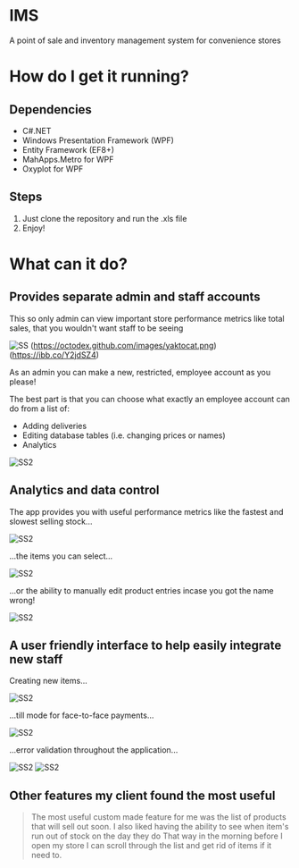 # IMS

A point of sale and inventory management system for convenience stores

# How do I get it running?
## Dependencies
* C#.NET
* Windows Presentation Framework (WPF)
* Entity Framework (EF8+)
* MahApps.Metro for WPF
* Oxyplot for WPF

## Steps
1. Just clone the repository and run the .xls file
2. Enjoy!

# What can it do?
## Provides separate admin and staff accounts
This so only admin can view important store performance metrics like total sales, that you wouldn't want staff to be seeing

![SS](/img/3.png)
(https://octodex.github.com/images/yaktocat.png)
(https://ibb.co/Y2jdSZ4)

As an admin you can make a new, restricted, employee account as you please!

The best part is that you can choose what exactly an employee account can do from a list of:
* Adding deliveries
* Editing database tables (i.e. changing prices or names)
* Analytics

![SS2](/img/4.png)

## Analytics and data control
The app provides you with useful performance metrics like the fastest and slowest selling stock...

![SS2](/img/1.png)

...the items you can select...

![SS2](/img/2.png)

...or the ability to manually edit product entries incase you got the name wrong!

![SS2](/img/5.png)

## A user friendly interface to help easily integrate new staff

Creating new items...

![SS2](/img/6.png)

...till mode for face-to-face payments...

![SS2](/img/7.png)

...error validation throughout the application...

![SS2](/img/8.png) ![SS2](/img/9.png)

## Other features my client found the most useful

> The most useful custom made feature for me was the list of products that will sell out soon.
> I also liked having the ability to see when item's run out of stock on the day they do
> That way in the morning before I open my store I can scroll through the list and get rid of items
> if it need to.
